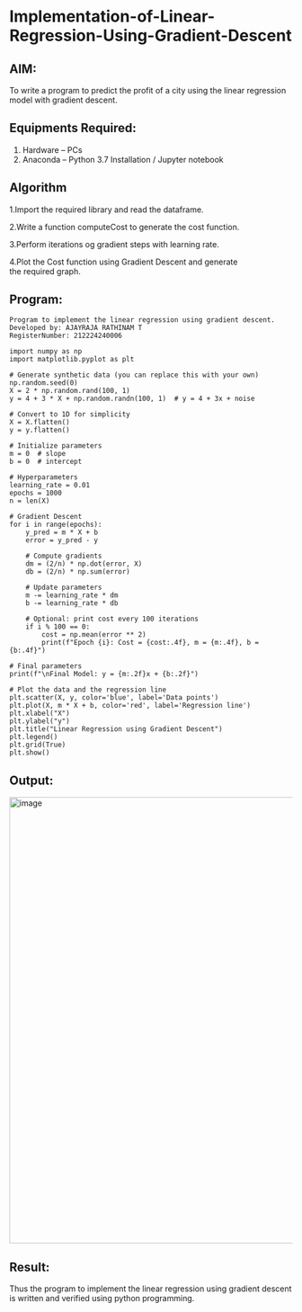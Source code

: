 # Implementation-of-Linear-Regression-Using-Gradient-Descent

## AIM:
To write a program to predict the profit of a city using the linear regression model with gradient descent.

## Equipments Required:
1. Hardware – PCs
2. Anaconda – Python 3.7 Installation / Jupyter notebook

## Algorithm

1.Import the required library and read the dataframe.

2.Write a function computeCost to generate the cost function.

3.Perform iterations og gradient steps with learning rate.

4.Plot the Cost function using Gradient Descent and generate the required graph.




## Program:
```
Program to implement the linear regression using gradient descent.
Developed by: AJAYRAJA RATHINAM T 
RegisterNumber: 212224240006
```
```
import numpy as np
import matplotlib.pyplot as plt

# Generate synthetic data (you can replace this with your own)
np.random.seed(0)
X = 2 * np.random.rand(100, 1)
y = 4 + 3 * X + np.random.randn(100, 1)  # y = 4 + 3x + noise

# Convert to 1D for simplicity
X = X.flatten()
y = y.flatten()

# Initialize parameters
m = 0  # slope
b = 0  # intercept

# Hyperparameters
learning_rate = 0.01
epochs = 1000
n = len(X)

# Gradient Descent
for i in range(epochs):
    y_pred = m * X + b
    error = y_pred - y

    # Compute gradients
    dm = (2/n) * np.dot(error, X)
    db = (2/n) * np.sum(error)

    # Update parameters
    m -= learning_rate * dm
    b -= learning_rate * db

    # Optional: print cost every 100 iterations
    if i % 100 == 0:
        cost = np.mean(error ** 2)
        print(f"Epoch {i}: Cost = {cost:.4f}, m = {m:.4f}, b = {b:.4f}")

# Final parameters
print(f"\nFinal Model: y = {m:.2f}x + {b:.2f}")

# Plot the data and the regression line
plt.scatter(X, y, color='blue', label='Data points')
plt.plot(X, m * X + b, color='red', label='Regression line')
plt.xlabel("X")
plt.ylabel("y")
plt.title("Linear Regression using Gradient Descent")
plt.legend()
plt.grid(True)
plt.show()
```

## Output:

<img width="676" height="794" alt="image" src="https://github.com/user-attachments/assets/c4f0a632-720d-4335-9da2-c438b6b812dd" />





## Result:
Thus the program to implement the linear regression using gradient descent is written and verified using python programming.
